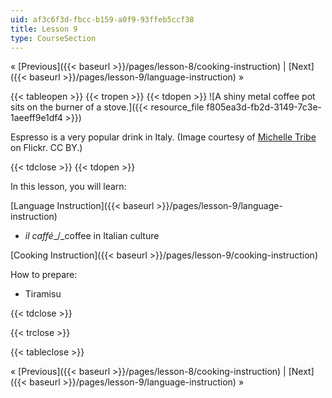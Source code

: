 ```yaml
---
uid: af3c6f3d-fbcc-b159-a0f9-93ffeb5ccf38
title: Lesson 9
type: CourseSection
---
```


« [Previous]({{< baseurl >}}/pages/lesson-8/cooking-instruction) | [Next]({{< baseurl >}}/pages/lesson-9/language-instruction) »

{{< tableopen >}}
{{< tropen >}}
{{< tdopen >}}
![A shiny metal coffee pot sits on the burner of a stove.]({{< resource_file f805ea3d-fb2d-3149-7c3e-1aeeff9e1df4 >}})

Espresso is a very popular drink in Italy. (Image courtesy of [Michelle Tribe](http://www.flickr.com/photos/37539977@N00/432856237/in/photolist-Efv5z-KBz1d-MLeFf-MLo82-Q4vSK-Q4vSR-YK1ZU-2fF767-2jnVNy-2p1ktK-2DdxB6-2YDFBv-3eRSCp-3JySy6-4c4ciU-4cf6CS-4cRkiR-4cVm39-4hUNgx-4iqjAF-4yiEb8-4E4ngm-4GB8DE-4H7DiS-4JG2vL-4LgPQT-4QohoQ-4RuPFd-4SGuPh-4WCzaz-4XvyWP-4YgsgE-568ZAo-5c1Jqh-5eGTZz-5mr7Mp-5nJn4c-5ovvpo-5wYEiP-5x9AhS-5FfpVW-5GBKnN-5L3voC-5LF2mN-5Peg9h-5PC7r6-5PLPwB-5PQGcJ-5S1CHa-5UmBCS-5VTd1q) on Flickr. CC BY.)


{{< tdclose >}}
{{< tdopen >}}


In this lesson, you will learn:

[Language Instruction]({{< baseurl >}}/pages/lesson-9/language-instruction)

*   _il caffé__/_coffee in Italian culture

[Cooking Instruction]({{< baseurl >}}/pages/lesson-9/cooking-instruction)

How to prepare:

*   Tiramisu


{{< tdclose >}}

{{< trclose >}}

{{< tableclose >}}

« [Previous]({{< baseurl >}}/pages/lesson-8/cooking-instruction) | [Next]({{< baseurl >}}/pages/lesson-9/language-instruction) »